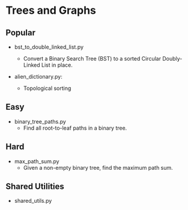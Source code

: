 Trees and Graphs
================

## Popular
+ bst_to_double_linked_list.py
  -  Convert a Binary Search Tree (BST) to a sorted Circular Doubly-Linked List in place.

+ alien_dictionary.py:
  - Topological sorting

## Easy
+ binary_tree_paths.py
  - Find all root-to-leaf paths in a binary tree.

## Hard
+ max_path_sum.py
  - Given a non-empty binary tree, find the maximum path sum. 

## Shared Utilities
+ shared_utils.py


